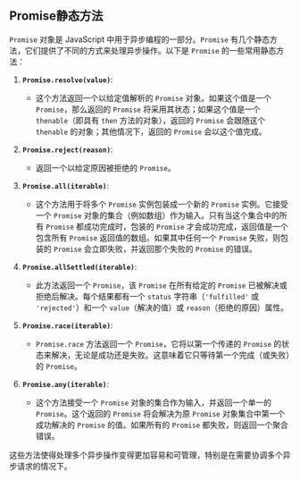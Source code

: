 ## Promise静态方法

`Promise` 对象是 JavaScript 中用于异步编程的一部分。`Promise` 有几个静态方法，它们提供了不同的方式来处理异步操作。以下是 `Promise` 的一些常用静态方法：

1. **`Promise.resolve(value)`**:
   - 这个方法返回一个以给定值解析的 `Promise` 对象。如果这个值是一个 `Promise`，那么返回的 `Promise` 将采用其状态；如果这个值是一个 `thenable`（即具有 `then` 方法的对象），返回的 `Promise` 会跟随这个 `thenable` 的对象；其他情况下，返回的 `Promise` 会以这个值完成。

2. **`Promise.reject(reason)`**:
   - 返回一个以给定原因被拒绝的 `Promise`。

3. **`Promise.all(iterable)`**:
   - 这个方法用于将多个 `Promise` 实例包装成一个新的 `Promise` 实例。它接受一个 `Promise` 对象的集合（例如数组）作为输入。只有当这个集合中的所有 `Promise` 都成功完成时，包装的 `Promise` 才会成功完成，返回值是一个包含所有 `Promise` 返回值的数组。如果其中任何一个 `Promise` 失败，则包装的 `Promise` 会立即失败，并返回那个失败的 `Promise` 的错误。

4. **`Promise.allSettled(iterable)`**:
   - 此方法返回一个 `Promise`，该 `Promise` 在所有给定的 `Promise` 已被解决或拒绝后解决。每个结果都有一个 `status` 字符串（`'fulfilled'` 或 `'rejected'`）和一个 `value`（解决的值）或 `reason`（拒绝的原因）属性。

5. **`Promise.race(iterable)`**:
   - `Promise.race` 方法返回一个 `Promise`，它将以第一个传递的 `Promise` 的状态来解决，无论是成功还是失败。这意味着它只等待第一个完成（或失败）的 `Promise`。

6. **`Promise.any(iterable)`**:
   - 这个方法接受一个 `Promise` 对象的集合作为输入，并返回一个单一的 `Promise`。这个返回的 `Promise` 将会解决为原 `Promise` 对象集合中第一个成功解决的 `Promise` 的值。如果所有的 `Promise` 都失败，则返回一个聚合错误。

这些方法使得处理多个异步操作变得更加容易和可管理，特别是在需要协调多个异步请求的情况下。

